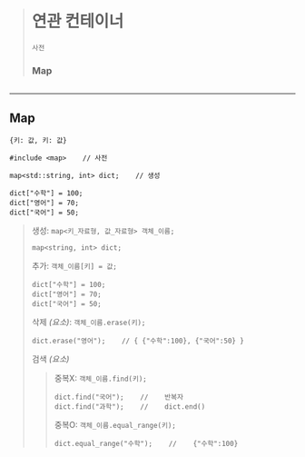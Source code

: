 ># 연관 컨테이너
>`사전`
>### Map 
```

```
---

## Map
`{키: 값, 키: 값}`
```
#include <map>    // 사전

map<std::string, int> dict;    // 생성

dict["수학"] = 100;
dict["영어"] = 70;
dict["국어"] = 50;
```
>생성: `map<키_자료형, 값_자료형> 객체_이름;`
>```
>map<string, int> dict;
>```
>
>추가: `객체_이름[키] = 값;`
>```
>dict["수학"] = 100;
>dict["영어"] = 70;
>dict["국어"] = 50;
>```
>
>삭제 *(요소)*: `객체_이름.erase(키);`
>```
>dict.erase("영어");    // { {"수학":100}, {"국어":50} }
>```
>
>검색 *(요소)*
>>중복X: `객체_이름.find(키);`
>>```
>>dict.find("국어");    //    반복자
>>dict.find("과학");    //    dict.end()
>>```
>>
>>중복O: `객체_이름.equal_range(키);` 
>>```
>>dict.equal_range("수학");    //    {"수학":100}
>>```


